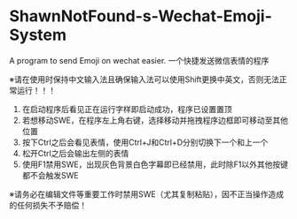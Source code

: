 # ShawnNotFound-s-Wechat-Emoji-System
A program to send Emoji on wechat easier. 一个快捷发送微信表情的程序

※请在使用时保持中文输入法且确保输入法可以使用Shift更换中英文，否则无法正常运行！！！

1. 在启动程序后看见正在运行字样即启动成功，程序已设置置顶
2. 若想移动SWE，在程序左上角右键，选择移动并拖拽程序边框即可移动至其他位置
3. 按下Ctrl之后会看见表情，使用Ctrl+J和Ctrl+D分别切换下一个和上一个
4. 松开Ctrl之后会输出左侧的表情
5. 使用F1禁用SWE，出现灰色背景白色字幕即已经禁用，此时除F1以外其他按键都不会触发SWE

※请务必在编辑文件等重要工作时禁用SWE（尤其复制粘贴），因不正当操作造成的任何损失不予赔偿！
